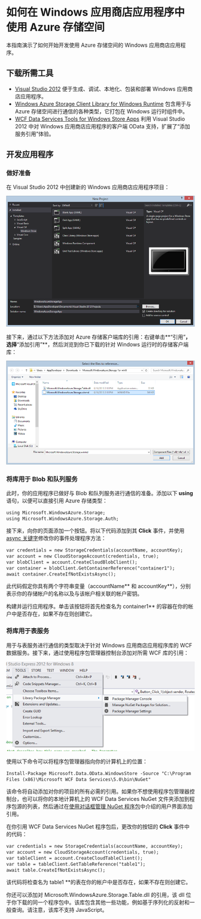<properties linkid="manage-services-storage-using-storage-with-windows-store-apps" urlDisplayName="Azure Storage in Windows Store apps" pageTitle="Use Azure storage in Windows Store Apps | Azure" metaKeywords="" description="Learn how to use Azure blobs, queues, and tables to store data for a Windows Store app." metaCanonical="" services="storage" documentationCenter="" title="How to use Azure Storage in Windows Store Apps" solutions="" authors="tamram" manager="mbaldwin" editor="cgronlun" />

# 如何在 Windows 应用商店应用程序中使用 Azure 存储空间

本指南演示了如何开始开发使用 Azure 存储空间的 Windows 应用商店应用程序。

## 下载所需工具

-   [Visual Studio 2012][] 便于生成、调试、本地化、包装和部署 Windows 应用商店应用程序。
-   [Windows Azure Storage Client Library for Windows Runtime][] 包含用于与 Azure 存储空间进行通信的各种类型，它打包在 Windows 运行时组件中。
-   [WCF Data Services Tools for Windows Store Apps][] 利用 Visual Studio 2012 中对 Windows 应用商店应用程序的客户端 OData 支持，扩展了“添加服务引用”体验。

## 开发应用程序

### 做好准备

在 Visual Studio 2012 中创建新的 Windows 应用商店应用程序项目：

![store-apps-storage-vs-project][]

接下来，通过以下方法添加对 Azure 存储客户端库的引用：右键单击**“引用”**，选择**“添加引用”**，然后浏览到你已下载的针对 Windows 运行时的存储客户端库：

![store-apps-storage-choose-library][]

### 将库用于 Blob 和队列服务

此时，你的应用程序已做好与 Blob 和队列服务进行通信的准备。添加以下 **using** 语句，以便可以直接引用 Azure 存储类型：

    using Microsoft.WindowsAzure.Storage;
    using Microsoft.WindowsAzure.Storage.Auth;

接下来，向你的页面添加一个按钮。将以下代码添加到其 **Click** 事件，并使用 [async 关键字][]修改你的事件处理程序方法：

    var credentials = new StorageCredentials(accountName, accountKey);
    var account = new CloudStorageAccount(credentials, true);
    var blobClient = account.CreateCloudBlobClient();
    var container = blobClient.GetContainerReference("container1");
    await container.CreateIfNotExistsAsync();

此代码假定你具有两个字符串变量（accountName** 和 accountKey**），分别表示你的存储帐户的名称以及与该帐户相关联的帐户密钥。

构建并运行应用程序。单击该按钮将首先检查名为 container1** 的容器在你的帐户中是否存在，如果不存在则创建它。

### 将库用于表服务

用于与表服务进行通信的类型取决于针对 Windows 应用商店应用程序库的 WCF 数据服务。接下来，通过使用程序包管理器控制台添加对所需 WCF 库的引用：

![store-apps-storage-package-manager][]

使用以下命令可以将程序包管理器指向你的计算机上的位置：

    Install-Package Microsoft.Data.OData.WindowsStore -Source "C:\Program Files (x86)\Microsoft WCF Data Services\5.0\bin\NuGet"

该命令将自动添加对你的项目的所有必需的引用。如果你不想使用程序包管理器控制台，也可以将你的本地计算机上的 WCF Data Services NuGet 文件夹添加到程序包源的列表，然后通过在[使用对话框管理 NuGet 程序包][]中介绍的用户界面添加引用。

在你引用 WCF Data Services NuGet 程序包后，更改你的按钮的 **Click** 事件中的代码：

    var credentials = new StorageCredentials(accountName, accountKey);
    var account = new CloudStorageAccount(credentials, true);
    var tableClient = account.CreateCloudTableClient();
    var table = tableClient.GetTableReference("table1");
    await table.CreateIfNotExistsAsync();

该代码将检查名为 table1 **的表在你的帐户中是否存在，如果不存在则创建它。

你还可以添加对 Microsoft.WindowsAzure.Storage.Table.dll 的引用，该 dll 位于你下载的同一个程序包中。该库包含其他一些功能，例如基于序列化的反射和一般查询。请注意，该库不支持 JavaScript。

  [Visual Studio 2012]: http://msdn.microsoft.com/zh-cn/library/windows/apps/br211384
  [Windows Azure Storage Client Library for Windows Runtime]: http://blogs.msdn.com/b/windowsazurestorage/archive/2012/11/05/windows-azure-storage-client-library-for-windows-runtime.aspx
  [WCF Data Services Tools for Windows Store Apps]: http://www.microsoft.com/en-us/download/details.aspx?id=30714
  [store-apps-storage-vs-project]: ./media/storage-use-store-apps/store-apps-storage-vs-project.png
  [store-apps-storage-choose-library]: ./media/storage-use-store-apps/store-apps-storage-choose-library.png
  [async 关键字]: http://msdn.microsoft.com/zh-cn/library/vstudio/hh156513.aspx
  [store-apps-storage-package-manager]: ./media/storage-use-store-apps/store-apps-storage-package-manager.png
  [使用对话框管理 NuGet 程序包]: http://docs.nuget.org/docs/start-here/Managing-NuGet-Packages-Using-The-Dialog
